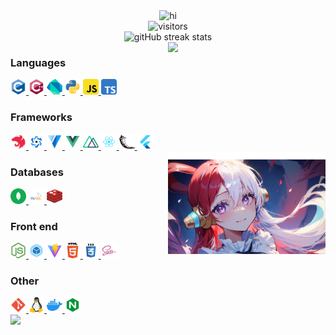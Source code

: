 <div align="center">
  <img src="https://readme-typing-svg.herokuapp.com?font=DynaPuff&size=30&pause=1000&center=true&width=435&lines=Hi!+here+is+ARCTURUS." alt="hi" />
</div>

<div align="center">
  <img src="https://count.getloli.com/get/@ICE99125?theme=gelbooru" alt="visitors"/>
</div>

<div align="center">
  <img src="http://github-readme-streak-stats.herokuapp.com?user=ICE99125&theme=vue&hide_border=true" alt="gitHub streak stats"/>
</div>

<img src="https://github-readme-stats.vercel.app/api?username=ICE99125&show_icons=true&theme=transparent" width="50%" align="right"/>

<div>
  <h3>Languages</h3>
  <a href="https://www.cprogramming.com" target="_blank">
    <img src="./assets/logo/c.svg" alt="c" width="25" height="25"/>
  </a>
  <a href="https://www.w3schools.com/cpp" target="_blank">
    <img src="./assets/logo/cpp.svg" alt="cpp" width="25" height="25"/>
  </a>
  <a href="https://dart.dev" target="_blank">
    <img src="./assets/logo/dart.svg" alt="dart" width="25" height="25"/>
  </a>
  <a href="https://www.python.org" target="_blank">
    <img src="./assets/logo/python.svg" alt="python" width="25" height="25"/>
  </a>
  <a href="https://developer.mozilla.org/zh-CN/docs/Web/JavaScript" target="_blank">
    <img src="./assets/logo/javascript.svg" alt="javascript" width="25" height="25"/> 
  </a>
  <a href="https://www.typescriptlang.org" target="_blank">
    <img src="./assets/logo/typescript.svg" alt="typescript" width="25" height="25"/> 
  </a>
  <h3>Frameworks</h3>
  <a href="https://nestjs.com" target="_blank">
    <img src="./assets/logo/nestjs.svg" alt="nestjs" width="25" height="25"/>
  </a>
  <a href="https://quasar.dev" target="_blank">
    <img src="./assets/logo/quasar.svg" alt="quasar" width="25" height="25"/>
  </a>
  <a href="https://vuetifyjs.com/en" target="_blank">
    <img src="./assets/logo/vuetify.svg" alt="vuetify" width="25" height="25"/>
  </a>
  <a href="https://vuejs.org" target="_blank">
    <img src="./assets/logo/vue.svg" alt="vuejs" width="25" height="25"/>
  </a>
  <a href="https://nuxt.com" target="_blank">
    <img src="./assets/logo/nuxt.svg" alt="nuxtjs" width="25" height="25"/>
  </a>
  <a href="https://react.dev" target="_blank">
    <img src="./assets/logo/react.svg" alt="react" width="25" height="25"/>
  </a>
  <a href="https://flask.palletsprojects.com" target="_blank">
    <img src="./assets/logo/flask.svg" alt="flask" width="25" height="25"/>
  </a>
  <a href="https://flutter.dev" target="_blank">
    <img src="./assets/logo/flutter.svg" alt="flutter" width="25" height="25"/>
  </a>
</div>

<img src="./assets/wallpaper.png" width="50%" alt="wallpaper" align="right" />

<div>
  <h3>Databases</h3>
  <a href="https://www.mongodb.com" target="_blank">
    <img src="./assets/logo/mongodb.svg" alt="mongodb" width="25" height="25"/> 
  </a>
  <a href="https://www.mysql.com/" target="_blank">
    <img src="./assets/logo/mysql.svg" alt="mysql" width="25" height="25"/>
  </a>
  <a href="https://redis.io" target="_blank">
    <img src="./assets/logo/redis.svg" alt="redis" width="25" height="25"/>
  </a>
</div>
<div>
  <h3>Front end</h3>
  <a href="https://nodejs.org" target="_blank">
    <img src="./assets/logo/nodejs.svg" alt="nodejs" width="25" height="25"/>
  </a>
  <a href="https://webpack.js.org" target="_blank">
    <img src="./assets/logo/webpack.svg" alt="webpack" width="25" height="25"/>
  </a>
  <a href="https://vitejs.cn/vite3-cn" target="_blank">
    <img src="./assets/logo/vite.svg" alt="vite" width="25" height="25"/>
  </a>
  <a href="https://www.w3.org/html" target="_blank">
    <img src="./assets/logo/html5.svg" alt="html5" width="25" height="25"/>
  </a>
  <a href="https://www.w3schools.com/css" target="_blank">
    <img src="./assets/logo/css3.svg" alt="css3" width="25" height="25"/>
  </a>
  <a href="https://sass-lang.com" target="_blank">
    <img src="./assets/logo/sass.svg" alt="sass" width="25" height="25"/>
  </a>
</div>
<div>
  <h3>Other</h3>
  <a href="https://git-scm.com" target="_blank">
    <img src="./assets/logo/git.svg" alt="git" width="25" height="25"/>
  </a>
  <a href="https://www.linux.org" target="_blank">
    <img src="./assets/logo/linux.svg" alt="linux" width="25" height="25"/>
  </a>
  <a href="https://www.docker.com" target="_blank">
    <img src="./assets/logo/docker.svg" alt="docker" width="25" height="25"/>
  </a>
  <a href="https://www.nginx.com" target="_blank">
    <img src="./assets/logo/nginx.svg" alt="nginx" width="25" height="25"/>
  </a>
</div>

<img src="https://github-readme-activity-graph.cyclic.app/graph?username=ice99125&bg_color=ffffff&area_color=1677ff&color=000000&line=91caff&point=1677ff&area=true&hide_border=true&hide_title=true&radius=10" />
